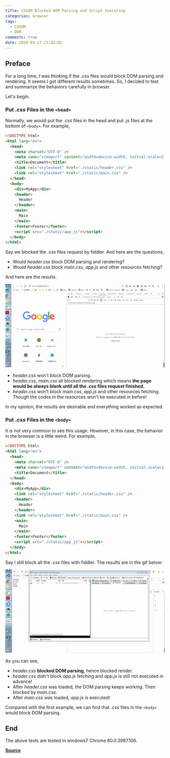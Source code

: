 ```yaml
---
title: CSSOM Blocked DOM Parsing and Script Executing
categories: browser
tags:
  - CSSOM
  - DOM
comments: true
date: 2020-03-17 21:42:02
---
```


## Preface

For a long time, I was thinking if the _.css_ files would block DOM parsing and rendering. It seems I got different results sometimes. So, I decided to test and summarize the behaviors carefully in browser.

Let's begin.

### Put _.css_ Files in the `<head>`

Normally, we would put the _.css_ files in the head and put _.js_ files at the bottom of `<body>`. For example,

```html
<!DOCTYPE html>
<html lang="en">
  <head>
    <meta charset="UTF-8" />
    <meta name="viewport" content="width=device-width, initial-scale=1.0" />
    <title>Document</title>
    <link rel="stylesheet" href="./static/header.css" />
    <link rel="stylesheet" href="./static/main.css" />
  </head>
  <body>
    <div>MyApp</div>
    <header>
      Header
    </header>
    <main>
      Main
    </main>
    <footer>Footer</footer>
    <script src="./static/app.js"></script>
  </body>
</html>
```

Say we blocked the _.css_ files request by fiddler. And here are the questions,

- Would _header.css_ block DOM parsing and rendering?
- Would _header.css_ block _main.css_, _app.js_ and other resources fetching?

And here are the results.

![](../images/1584456970837.gif)

- _header.css_ won't block DOM parsing.
- _header.css_, _main.css_ all blocked rendering which means **the page would be always blank until all the _.css_ files request finished.**
- _header.css_ won't block _main.css_, _app.js_ and other resources fetching. Though the codes in the resources won't be executed in before!

In my opinion, the results are desirable and everything worked as expected.

<!-- However, consider a complicated situation like below:
<!-- todo add a complicated situation  -->

<!-- ```html
<!DOCTYPE html>
<html lang="en">
  <head>
    <meta charset="UTF-8" />
    <meta name="viewport" content="width=device-width, initial-scale=1.0" />
    <title>Document</title>
    <link rel="stylesheet" href="./static/header.css" />
    <link rel="stylesheet" href="./static/main.css" />
  </head>
  <body>
    <div>MyApp</div>
    <header>
      Header
    </header>
    <script src="./static/app.js"></script>
    <main>
      Main
    </main>
    <footer>Footer</footer>
  </body>
</html>
``` -->

### Put _.css_ Files in the `<body>`

It is not very common to see this usage. However, in this case, the
behavior in the browser is a little weird. For example,

```html
<!DOCTYPE html>
<html lang="en">
  <head>
    <meta charset="UTF-8" />
    <meta name="viewport" content="width=device-width, initial-scale=1.0" />
    <title>Document</title>
  </head>
  <body>
    <div>MyApp</div>
    <link rel="stylesheet" href="./static/header.css" />
    <header>
      Header
    </header>
    <link rel="stylesheet" href="./static/main.css" />
    <main>
      Main
    </main>
    <footer>Footer</footer>
    <script src="./static/app.js"></script>
  </body>
</html>
```

Say I still block all the _.css_ files with fiddler. The results are in the gif below:

![](../images/1584452497349.gif)

As you can see,

- _header.css_ **blocked DOM parsing**, hence blocked render.
- _header.css_ didn't block _app.js_ fetching and _app.js_ is still not executed in advance!
- After _header.css_ was loaded, the DOM parsing keeps working. Then blocked by _main.css_.
- After _main.css_ was loaded, _app.js_ is executed!

Compared with the first example, we can find that _.css_ files in the `<body>` would block DOM parsing.

## End

The above tests are tested in windows7 Chrome 80.0.3987.106.

[**Source**](https://github.com/xianshenglu/blog/issues/103)
